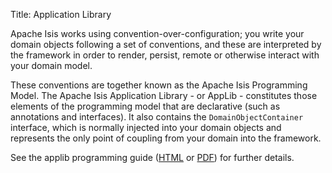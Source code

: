 Title: Application Library

Apache Isis works using convention-over-configuration; you write your domain objects following a set of conventions, and these are interpreted by the framework in order to render, persist, remote or otherwise interact with your domain model.

These conventions are together known as the Apache Isis Programming Model. The Apache Isis Application Library - or AppLib - constitutes those elements of the programming model that are declarative (such as annotations and interfaces). It also contains the `DomainObjectContainer` interface, which is normally injected into your domain objects and represents the only point of coupling from your domain into the framework.

See the applib programming guide ([HTML](http://incubator.apache.org/isis/applib/docbkx/html/guide/isis-applib.html) or [PDF](http://incubator.apache.org/isis/applib/docbkx/pdf/isis-applib.pdf)) for further details.

<!-- TODO: migrate content over from incubator -->
